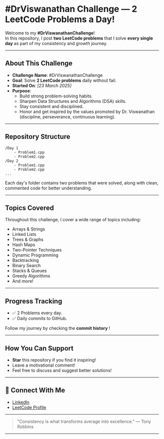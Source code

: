 # #DrViswanathan Challenge — 2 LeetCode Problems a Day!

Welcome to my **#DrViswanathanChallenge**!  
In this repository, I post **two LeetCode problems** that I solve **every single day** as part of my consistency and growth journey.

---

##  About This Challenge

- **Challenge Name**: #DrViswanathanChallenge
- **Goal**: Solve **2 LeetCode problems** daily without fail.
- **Started On**: *[23 March 2025]*  
- **Purpose**:
  - Build strong problem-solving habits.
  - Sharpen Data Structures and Algorithms (DSA) skills.
  - Stay consistent and disciplined.
  - Honor and get inspired by the values promoted by Dr. Viswanathan (discipline, perseverance, continuous learning).

---

##  Repository Structure

```
/Day 1
    - Problem1.cpp
    - Problem2.cpp
/Day 2
    - Problem1.cpp
    - Problem2.cpp
...
```

Each day's folder contains two problems that were solved, along with clean, commented code for better understanding.

---

## Topics Covered

Throughout this challenge, I cover a wide range of topics including:

- Arrays & Strings
- Linked Lists
- Trees & Graphs
- Hash Maps
- Two-Pointer Techniques
- Dynamic Programming
- Backtracking
- Binary Search
- Stacks & Queues
- Greedy Algorithms
- And more!

---

## Progress Tracking

- ✅ 2 Problems every day.
- ✅ Daily commits to GitHub.

Follow my journey by checking the **commit history** !

---

##  How You Can Support

-  **Star** this repository if you find it inspiring!
-  Leave a motivational comment!
-  Feel free to discuss and suggest better solutions!

---

## 🔗 Connect With Me

- [LinkedIn](https://www.linkedin.com/in/premramamoorthy)
- [LeetCode Profile](https://leetcode.com/u/prem2005/)

---

> "Consistency is what transforms average into excellence." — Tony Robbins

---

